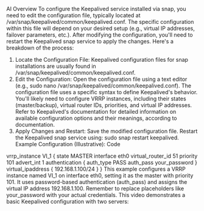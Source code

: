 AI Overview
To configure the Keepalived service installed via snap, you need to edit the configuration file, typically located at /var/snap/keepalived/common/keepalived.conf. The specific configuration within this file will depend on your desired setup (e.g., virtual IP addresses, failover parameters, etc.). After modifying the configuration, you'll need to restart the Keepalived snap service to apply the changes.
Here's a breakdown of the process:

1. Locate the Configuration File:
Keepalived configuration files for snap installations are usually found in /var/snap/keepalived/common/keepalived.conf.
2. Edit the Configuration:
Open the configuration file using a text editor (e.g., sudo nano /var/snap/keepalived/common/keepalived.conf).
The configuration file uses a specific syntax to define Keepalived's behavior. You'll likely need to configure VRRP instances, including their states (master/backup), virtual router IDs, priorities, and virtual IP addresses.
Refer to Keepalived's documentation for detailed information on available configuration options and their meanings, according to documentation.
3. Apply Changes and Restart:
Save the modified configuration file.
Restart the Keepalived snap service using: sudo snap restart keepalived.
Example Configuration (Illustrative):
Code

vrrp_instance VI_1 {
    state MASTER
    interface eth0
    virtual_router_id 51
    priority 101
    advert_int 1
    authentication {
        auth_type PASS
        auth_pass your_password
    }
    virtual_ipaddress {
        192.168.1.100/24
    }
}
This example configures a VRRP instance named VI_1 on interface eth0, setting it as the master with priority 101. It uses password-based authentication (auth_pass) and assigns the virtual IP address 192.168.1.100. Remember to replace placeholders like your_password with your actual credentials.
This video demonstrates a basic Keepalived configuration with two servers:

